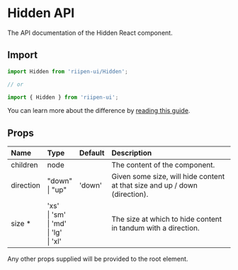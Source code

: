 <!--- This documentation is automatically generated, do not try to edit it. -->

# Hidden API

<p class="description">The API documentation of the Hidden React component.</p>

## Import

```js
import Hidden from 'riipen-ui/Hidden';

// or

import { Hidden } from 'riipen-ui';
```

You can learn more about the difference by [reading this guide](/guides/bundle-size).

## Props

| Name | Type | Default | Description |
|:-----|:-----|:--------|:------------|
| <span class="prop-name">children</span> | <span class="prop-type">node</span> |  | The content of the component. |
| <span class="prop-name">direction</span> | <span class="prop-type">"down"<br>&#124;&nbsp;"up"</span> | <span class="prop-default">'down'</span> | Given some size, will hide content at that size and up / down (direction). |
| <span class="prop-name required">size&nbsp;*</span> | <span class="prop-type">'xs'<br>&#124;&nbsp;'sm'<br>&#124;&nbsp;'md'<br>&#124;&nbsp;'lg'<br>&#124;&nbsp;'xl'</span> |  | The size at which to hide content in tandum with a direction. |


Any other props supplied will be provided to the root element.